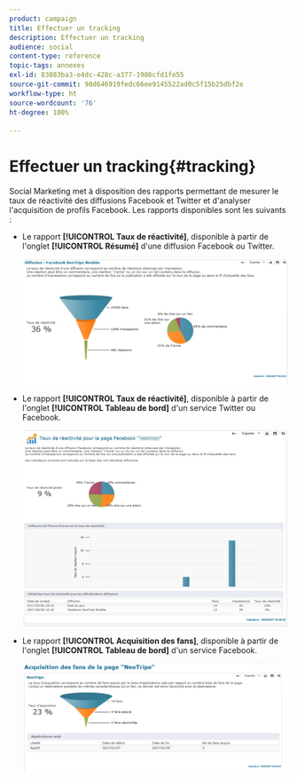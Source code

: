 ```yaml
---
product: campaign
title: Effectuer un tracking
description: Effectuer un tracking
audience: social
content-type: reference
topic-tags: annexes
exl-id: 83883ba3-e4dc-428c-a377-1986cfd1fe55
source-git-commit: 98d646919fedc66ee9145522ad0c5f15b25dbf2e
workflow-type: ht
source-wordcount: '76'
ht-degree: 100%

---
```


# Effectuer un tracking{#tracking}

Social Marketing met à disposition des rapports permettant de mesurer le taux de réactivité des diffusions Facebook et Twitter et d&#39;analyser l&#39;acquisition de profils Facebook. Les rapports disponibles sont les suivants :

* Le rapport **[!UICONTROL Taux de réactivité]**, disponible à partir de l&#39;onglet **[!UICONTROL Résumé]** d&#39;une diffusion Facebook ou Twitter.

   ![](assets/social_report_3.png)

* Le rapport **[!UICONTROL Taux de réactivité]**, disponible à partir de l&#39;onglet **[!UICONTROL Tableau de bord]** d&#39;un service Twitter ou Facebook.

   ![](assets/social_report_2.png)

* Le rapport **[!UICONTROL Acquisition des fans]**, disponible à partir de l&#39;onglet **[!UICONTROL Tableau de bord]** d&#39;un service Facebook.

   ![](assets/social_report_1.png)
